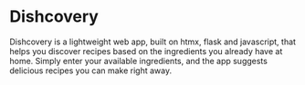 # Dishcovery
Dishcovery is a lightweight web app, built on htmx, flask and javascript, that helps you discover recipes based on the ingredients you already have at home. Simply enter your available ingredients, and the app suggests delicious recipes you can make right away.
